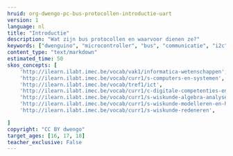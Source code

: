 ```yaml
---
hruid: org-dwengo-pc-bus-protocollen-introductie-uart
version: 1
language: nl
title: "Introductie"
description: "Wat zijn bus protocollen en waarvoor dienen ze?"
keywords: ["dwenguino", "microcontroller", "bus", "communicatie", "i2c", "spi", "uart", "can"]
content_type: "text/markdown"
estimated_time: 50
skos_concepts: [
    'http://ilearn.ilabt.imec.be/vocab/vak1/informatica-wetenschappen', 
    'http://ilearn.ilabt.imec.be/vocab/curr1/s-computers-en-systemen',
    'http://ilearn.ilabt.imec.be/vocab/tref1/ict',
    'http://ilearn.ilabt.imec.be/vocab/curr1/c-digitale-competenties-en-mediawijsheid',
    'http://ilearn.ilabt.imec.be/vocab/curr1/s-wiskunde-algebra-analyse',
    'http://ilearn.ilabt.imec.be/vocab/curr1/s-wiskunde-modelleren-en-heuristiek',
    'http://ilearn.ilabt.imec.be/vocab/curr1/s-wiskunde-redeneren',

]
copyright: "CC BY dwengo"
target_ages: [16, 17, 18]
teacher_exclusive: False
---
```


